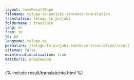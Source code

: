 ```yaml
---
layout: homeResultPage
fileName: telugu-to-punjabi-sentence-translation
translatein: telugu_to_punjabi
folderName : translate
lang: en
from: te
to: pa
langname: telugu-to
permalink: /telugu-to-punjabi-sentence-translation/result
sitemap: false
nointernationalization: true
matchurls: en&&te&&pa
---
```

{% include result/translateinto.html %}

<script src="/js/result/translation.js" data-foldername="{{page.folderName}}" data-lang="{{page.lang}}"></script>
